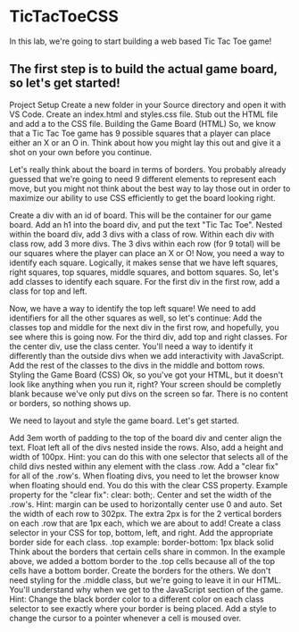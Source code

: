 # TicTacToeCSS

In this lab, we're going to start building a web based Tic Tac Toe game!

The first step is to build the actual game board, so let's get started!
---
Project Setup
Create a new folder in your Source directory and open it with VS Code.
Create an index.html and styles.css file.
Stub out the HTML file and add a <link> to the CSS file.
Building the Game Board (HTML)
So, we know that a Tic Tac Toe game has 9 possible squares that a player can place either an X or an O in. Think about how you might lay this out and give it a shot on your own before you continue.

Let's really think about the board in terms of borders. You probably already guessed that we're going to need 9 different elements to represent each move, but you might not think about the best way to lay those out in order to maximize our ability to use CSS efficiently to get the board looking right.

Create a div with an id of board. This will be the container for our game board.
Add an h1 into the board div, and put the text "Tic Tac Toe".
Nested within the board div, add 3 divs with a class of row.
Within each div with class row, add 3 more divs.
The 3 divs within each row (for 9 total) will be our squares where the player can place an X or O!
Now, you need a way to identify each square. Logically, it makes sense that we have left squares, right squares, top squares, middle squares, and bottom squares. So, let's add classes to identify each square.
For the first div in the first row, add a class for top and left. 

Now, we have a way to identify the top left square!
We need to add identifiers for all the other squares as well, so let's continue:
Add the classes top and middle for the next div in the first row, and hopefully, you see where this is going now. For the third div, add top and right classes.
For the center div, use the class center. You'll need a way to identify it differently than the outside divs when we add interactivity with JavaScript.
Add the rest of the classes to the divs in the middle and bottom rows.
Styling the Game Board (CSS)
Ok, so you've got your HTML, but it doesn't look like anything when you run it, right? Your screen should be completly blank because we've only put divs on the screen so far. There is no content or borders, so nothing shows up.

We need to layout and style the game board. Let's get started.

Add 3em worth of padding to the top of the board div and center align the text.
Float left all of the divs nested inside the rows. Also, add a height and width of 100px.
Hint: you can do this with one selector that selects all of the child divs nested within any element with the class .row.
Add a "clear fix" for all of the .row's.
When floating divs, you need to let the browser know when floating should end. You do this with the clear CSS property.
Example property for the "clear fix": clear: both;.
Center and set the width of the .row's.
Hint: margin can be used to horizontally center use 0 and auto.
Set the width of each row to 302px. The extra 2px is for the 2 vertical borders on each .row that are 1px each, which we are about to add!
Create a class selector in your CSS for top, bottom, left, and right. Add the appropriate border side for each class.
.top example: border-bottom: 1px black solid
Think about the borders that certain cells share in common. In the example above, we added a bottom border to the .top cells because all of the top cells have a bottom border. Create the borders for the others.
We don't need styling for the .middle class, but we're going to leave it in our HTML. You'll understand why when we get to the JavaScript section of the game.
Hint: Change the black border color to a different color on each class selector to see exactly where your border is being placed.
Add a style to change the cursor to a pointer whenever a cell is moused over.